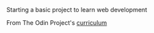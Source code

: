 Starting a basic project to learn web development

From The Odin Project's [curriculum](http://www.theodinproject.com/courses/web-development-101/lessons/html-css)